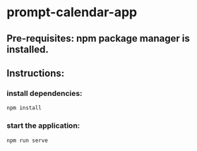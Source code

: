 # prompt-calendar-app

## Pre-requisites: npm package manager is installed.

## Instructions:

### install dependencies:

```
npm install
```

### start the application:

```
npm run serve
```
